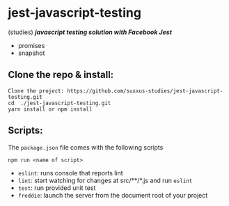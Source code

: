 # jest-javascript-testing
(studies)
***javascript testing solution with Facebook Jest***


* promises
* snapshot

## Clone the repo & install:
```
Clone the project: https://github.com/suxxus-studies/jest-javascript-testing.git
cd  ./jest-javascript-testing.git
yarn install or npm install
```
## Scripts:
The `package.json` file comes with the following scripts

`npm run <name of script>`

* `eslint`: runs console that reports lint
* `lint`: start watching for changes at src/**/*.js and run `eslint`
* `test`: run provided unit test
* `freddie`: launch the server from the document root of your project

